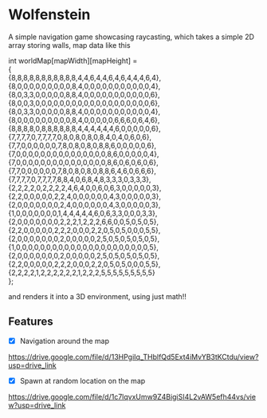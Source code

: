 # Wolfenstein


A simple navigation game showcasing raycasting, which takes a simple 2D array storing walls, map data like this


int worldMap[mapWidth][mapHeight] =<br>
{<br>
  {8,8,8,8,8,8,8,8,8,8,8,4,4,6,4,4,6,4,6,4,4,4,6,4},<br>
  {8,0,0,0,0,0,0,0,0,0,8,4,0,0,0,0,0,0,0,0,0,0,0,4},<br>
  {8,0,3,3,0,0,0,0,0,8,8,4,0,0,0,0,0,0,0,0,0,0,0,6},<br>
  {8,0,0,3,0,0,0,0,0,0,0,0,0,0,0,0,0,0,0,0,0,0,0,6},<br>
  {8,0,3,3,0,0,0,0,0,8,8,4,0,0,0,0,0,0,0,0,0,0,0,4},<br>
  {8,0,0,0,0,0,0,0,0,0,8,4,0,0,0,0,0,6,6,6,0,6,4,6},<br>
  {8,8,8,8,0,8,8,8,8,8,8,4,4,4,4,4,4,6,0,0,0,0,0,6},<br>
  {7,7,7,7,0,7,7,7,7,0,8,0,8,0,8,0,8,4,0,4,0,6,0,6},<br>
  {7,7,0,0,0,0,0,0,7,8,0,8,0,8,0,8,8,6,0,0,0,0,0,6},<br>
  {7,0,0,0,0,0,0,0,0,0,0,0,0,0,0,0,8,6,0,0,0,0,0,4},<br>
  {7,0,0,0,0,0,0,0,0,0,0,0,0,0,0,0,8,6,0,6,0,6,0,6},<br>
  {7,7,0,0,0,0,0,0,7,8,0,8,0,8,0,8,8,6,4,6,0,6,6,6},<br>
  {7,7,7,7,0,7,7,7,7,8,8,4,0,6,8,4,8,3,3,3,0,3,3,3},<br>
  {2,2,2,2,0,2,2,2,2,4,6,4,0,0,6,0,6,3,0,0,0,0,0,3},<br>
  {2,2,0,0,0,0,0,2,2,4,0,0,0,0,0,0,4,3,0,0,0,0,0,3},<br>
  {2,0,0,0,0,0,0,0,2,4,0,0,0,0,0,0,4,3,0,0,0,0,0,3},<br>
  {1,0,0,0,0,0,0,0,1,4,4,4,4,4,6,0,6,3,3,0,0,0,3,3},<br>
  {2,0,0,0,0,0,0,0,2,2,2,1,2,2,2,6,6,0,0,5,0,5,0,5},<br>
  {2,2,0,0,0,0,0,2,2,2,0,0,0,2,2,0,5,0,5,0,0,0,5,5},<br>
  {2,0,0,0,0,0,0,0,2,0,0,0,0,0,2,5,0,5,0,5,0,5,0,5},<br>
  {1,0,0,0,0,0,0,0,0,0,0,0,0,0,0,0,0,0,0,0,0,0,0,5},<br>
  {2,0,0,0,0,0,0,0,2,0,0,0,0,0,2,5,0,5,0,5,0,5,0,5},<br>
  {2,2,0,0,0,0,0,2,2,2,0,0,0,2,2,0,5,0,5,0,0,0,5,5},<br>
  {2,2,2,2,1,2,2,2,2,2,2,1,2,2,2,5,5,5,5,5,5,5,5,5}<br>
};<br>


and renders it into a 3D environment, using just math!!


## Features
- [x] Navigation around the map


https://drive.google.com/file/d/13HPgiIq_THblfQd5Ext4iMvYB3tKCtdu/view?usp=drive_link

- [x] Spawn at random location on the map


https://drive.google.com/file/d/1c7lqvxUmw9Z4BigiSI4L2vAW5efh44vs/view?usp=drive_link
